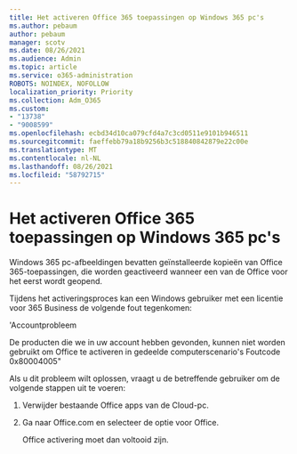```yaml
---
title: Het activeren Office 365 toepassingen op Windows 365 pc's
ms.author: pebaum
author: pebaum
manager: scotv
ms.date: 08/26/2021
ms.audience: Admin
ms.topic: article
ms.service: o365-administration
ROBOTS: NOINDEX, NOFOLLOW
localization_priority: Priority
ms.collection: Adm_O365
ms.custom:
- "13738"
- "9008599"
ms.openlocfilehash: ecbd34d10ca079cfd4a7c3cd0511e9101b946511
ms.sourcegitcommit: faeffebb79a18b9256b3c518840842879e22c00e
ms.translationtype: MT
ms.contentlocale: nl-NL
ms.lasthandoff: 08/26/2021
ms.locfileid: "58792715"
---
```

# <a name="activating-office-365-applications-on-windows-365-pcs"></a>Het activeren Office 365 toepassingen op Windows 365 pc's

Windows 365 pc-afbeeldingen bevatten geïnstalleerde kopieën van Office 365-toepassingen, die worden geactiveerd wanneer een van de Office voor het eerst wordt geopend.

Tijdens het activeringsproces kan een Windows gebruiker met een licentie voor 365 Business de volgende fout tegenkomen:

'Accountprobleem

De producten die we in uw account hebben gevonden, kunnen niet worden gebruikt om Office te activeren in gedeelde computerscenario's Foutcode 0x80004005"

Als u dit probleem wilt oplossen, vraagt u de betreffende gebruiker om de volgende stappen uit te voeren: 

1. Verwijder bestaande Office apps van de Cloud-pc.
1. Ga naar Office.com en selecteer de optie voor Office.

    Office activering moet dan voltooid zijn.
